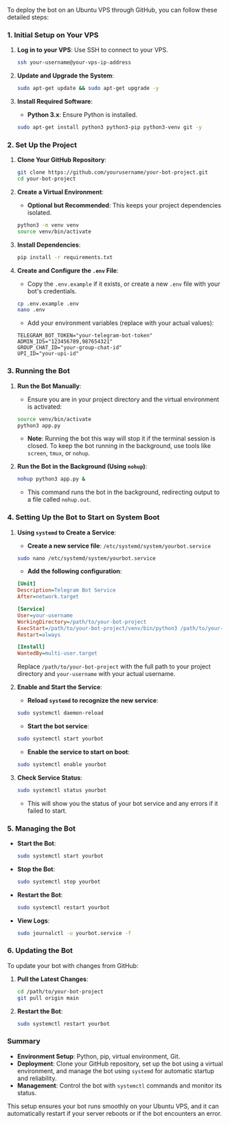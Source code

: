 To deploy the bot on an Ubuntu VPS through GitHub, you can follow these detailed steps:

### 1. **Initial Setup on Your VPS**

1. **Log in to your VPS**: Use SSH to connect to your VPS.
   ```sh
   ssh your-username@your-vps-ip-address
   ```

2. **Update and Upgrade the System**:
   ```sh
   sudo apt-get update && sudo apt-get upgrade -y
   ```

3. **Install Required Software**:
   - **Python 3.x**: Ensure Python is installed.
   ```sh
   sudo apt-get install python3 python3-pip python3-venv git -y
   ```

### 2. **Set Up the Project**

1. **Clone Your GitHub Repository**:
   ```sh
   git clone https://github.com/yourusername/your-bot-project.git
   cd your-bot-project
   ```

2. **Create a Virtual Environment**:
   - **Optional but Recommended**: This keeps your project dependencies isolated.
   ```sh
   python3 -m venv venv
   source venv/bin/activate
   ```

3. **Install Dependencies**:
   ```sh
   pip install -r requirements.txt
   ```

4. **Create and Configure the `.env` File**:
   - Copy the `.env.example` if it exists, or create a new `.env` file with your bot's credentials.
   ```sh
   cp .env.example .env
   nano .env
   ```
   - Add your environment variables (replace with your actual values):
   ```dotenv
   TELEGRAM_BOT_TOKEN="your-telegram-bot-token"
   ADMIN_IDS="123456789,987654321"
   GROUP_CHAT_ID="your-group-chat-id"
   UPI_ID="your-upi-id"
   ```

### 3. **Running the Bot**

1. **Run the Bot Manually**:
   - Ensure you are in your project directory and the virtual environment is activated:
   ```sh
   source venv/bin/activate
   python3 app.py
   ```

   - **Note**: Running the bot this way will stop it if the terminal session is closed. To keep the bot running in the background, use tools like `screen`, `tmux`, or `nohup`.

2. **Run the Bot in the Background (Using `nohup`)**:
   ```sh
   nohup python3 app.py &
   ```

   - This command runs the bot in the background, redirecting output to a file called `nohup.out`.

### 4. **Setting Up the Bot to Start on System Boot**

1. **Using `systemd` to Create a Service**:

   - **Create a new service file**: `/etc/systemd/system/yourbot.service`
   ```sh
   sudo nano /etc/systemd/system/yourbot.service
   ```

   - **Add the following configuration**:
   ```ini
   [Unit]
   Description=Telegram Bot Service
   After=network.target

   [Service]
   User=your-username
   WorkingDirectory=/path/to/your-bot-project
   ExecStart=/path/to/your-bot-project/venv/bin/python3 /path/to/your-bot-project/app.py
   Restart=always

   [Install]
   WantedBy=multi-user.target
   ```

   Replace `/path/to/your-bot-project` with the full path to your project directory and `your-username` with your actual username.

2. **Enable and Start the Service**:

   - **Reload `systemd` to recognize the new service**:
   ```sh
   sudo systemctl daemon-reload
   ```

   - **Start the bot service**:
   ```sh
   sudo systemctl start yourbot
   ```

   - **Enable the service to start on boot**:
   ```sh
   sudo systemctl enable yourbot
   ```

3. **Check Service Status**:
   ```sh
   sudo systemctl status yourbot
   ```

   - This will show you the status of your bot service and any errors if it failed to start.

### 5. **Managing the Bot**

- **Start the Bot**:
  ```sh
  sudo systemctl start yourbot
  ```

- **Stop the Bot**:
  ```sh
  sudo systemctl stop yourbot
  ```

- **Restart the Bot**:
  ```sh
  sudo systemctl restart yourbot
  ```

- **View Logs**:
  ```sh
  sudo journalctl -u yourbot.service -f
  ```

### 6. **Updating the Bot**

To update your bot with changes from GitHub:

1. **Pull the Latest Changes**:
   ```sh
   cd /path/to/your-bot-project
   git pull origin main
   ```

2. **Restart the Bot**:
   ```sh
   sudo systemctl restart yourbot
   ```

### Summary

- **Environment Setup**: Python, pip, virtual environment, Git.
- **Deployment**: Clone your GitHub repository, set up the bot using a virtual environment, and manage the bot using `systemd` for automatic startup and reliability.
- **Management**: Control the bot with `systemctl` commands and monitor its status.

This setup ensures your bot runs smoothly on your Ubuntu VPS, and it can automatically restart if your server reboots or if the bot encounters an error.